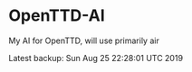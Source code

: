 # OpenTTD-AI
My AI for OpenTTD, will use primarily air

Latest backup: Sun Aug 25 22:28:01 UTC 2019

